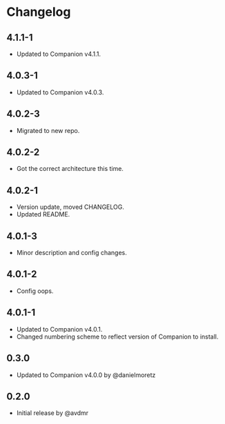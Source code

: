 # Changelog

## 4.1.1-1
- Updated to Companion v4.1.1.

## 4.0.3-1
- Updated to Companion v4.0.3.

## 4.0.2-3
- Migrated to new repo.

## 4.0.2-2
- Got the correct architecture this time.

## 4.0.2-1
- Version update, moved CHANGELOG.
- Updated README.

## 4.0.1-3
- Minor description and config changes.

## 4.0.1-2
- Config oops.

## 4.0.1-1
- Updated to Companion v4.0.1.
- Changed numbering scheme to reflect version of Companion to install.

## 0.3.0
- Updated to Companion v4.0.0 by @danielmoretz

## 0.2.0
- Initial release by @avdmr
